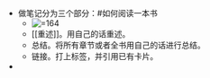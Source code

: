 - 做笔记分为三个部分：#如何阅读一本书
	- ![ =164](data/user-data/1882/file/9920a860c71b0eff9cf6f5e5b10d6add.png)
	- [[重述]]。用自己的话重述。
	- 总结。将所有章节或者全书用自己的话进行总结。
	- 链接。打上标签，并引用已有卡片。
-